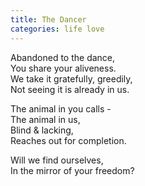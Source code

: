 ```yaml
---
title: The Dancer
categories: life love
---
```


Abandoned to the dance,  
You share your aliveness.  
We take it gratefully, greedily,  
Not seeing it is already in us.

The animal in you calls -  
The animal in us,  
Blind & lacking,  
Reaches out for completion.

Will we find ourselves,  
In the mirror of your freedom?
